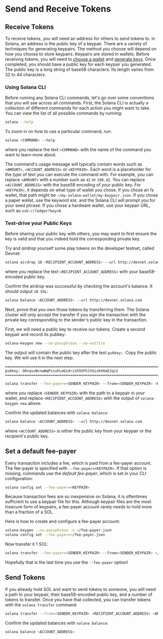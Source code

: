 # Send and Receive Tokens

## Receive Tokens

To receive tokens, you will need an address for others to send tokens to. In
Solana, an address is the public key of a keypair. There are a variety
of techniques for generating keypairs. The method you choose will depend on how
you choose to store keypairs.  Keypairs are stored in wallets. Before receiving
tokens, you will need to [choose a wallet](choose-a-wallet.md) and
[generate keys](generate-keys.md). Once completed, you should have a public key
for each keypair you generated. The public key is a long string of base58
characters. Its length varies from 32 to 44 characters.

### Using Solana CLI

Before running any Solana CLI commands, let's go over some conventions that
you will see across all commands. First, the Solana CLI is actually a collection
of different commands for each action you might want to take. You can view the list
of all possible commands by running:

```bash
solana --help
```

To zoom in on how to use a particular command, run:

```bash
solana <COMMAND> --help
```

where you replace the text `<COMMAND>` with the name of the command you want
to learn more about.

The command's usage message will typically contain words such as `<AMOUNT>`,
`<ACCOUNT_ADDRESS>` or `<KEYPAIR>`. Each word is a placeholder for the *type* of
text you can execute the command with. For example, you can replace `<AMOUNT>`
with a number such as `42` or `100.42`. You can replace `<ACCOUNT_ADDRESS>` with
the base58 encoding of your public key. For `<KEYPAIR>`, it depends on what type
of wallet you chose. If you chose an fs wallet, that path might be
`~/my-solana-wallet/my-keypair.json`.  If you chose a paper wallet, use the
keyword `ASK`, and the Solana CLI will prompt you for your seed phrase. If
you chose a hardware wallet, use your keypair URL, such as `usb://ledger?key=0`.

### Test-drive your Public Keys

Before sharing your public key with others, you may want to first ensure the
key is valid and that you indeed hold the corresponding private key.

Try and *airdrop* yourself some play tokens on the developer testnet, called
Devnet:

```bash
solana airdrop 10 <RECIPIENT_ACCOUNT_ADDRESS> --url http://devnet.solana.com
```

where you replace the text `<RECIPIENT_ACCOUNT_ADDRESS>` with your base58-encoded
public key.

Confirm the airdrop was successful by checking the account's balance.
It should output `10 SOL`:

```bash
solana balance <ACCOUNT_ADDRESS> --url http://devnet.solana.com
```

Next, prove that you own those tokens by transferring them. The Solana cluster
will only accept the transfer if you sign the transaction with the private
key corresponding to the sender's public key in the transaction.

First, we will need a public key to receive our tokens. Create a second
keypair and record its pubkey:

```bash
solana-keygen new --no-passphrase --no-outfile
```

The output will contain the public key after the text `pubkey:`. Copy the
public key. We will use it in the next step.

```text
============================================================================
pubkey: GKvqsuNcnwWqPzzuhLmGi4rzzh55FhJtGizkhHaEJqiV
============================================================================
```

```bash
solana transfer --fee-payer=<SENDER_KEYPAIR> --from=<SENDER_KEYPAIR> <RECIPIENT_ACCOUNT_ADDRESS> 5 --url http://devnet.solana.com
```

where you replace `<SENDER_KEYPAIR>` with the path to a keypair in your wallet,
and replace `<RECIPIENT_ACCOUNT_ADDRESS>` with the output of `solana-keygen new` above.

Confirm the updated balances with `solana balance`:

```bash
solana balance <ACCOUNT_ADDRESS> --url http://devnet.solana.com
```

where `<ACCOUNT_ADDRESS>` is either the public key from your keypair or the
recipient's public key.

## Set a default fee-payer

Every transaction includes a fee, which is paid from a fee-payer account.
The fee-payer is specified with `--fee-payer=<KEYPAIR>`. If that option is
missing, commands use the *default fee-payer*, which is set in your CLI
configuration:

```bash
solana config set --fee-payer=<KEYPAIR>
```

Because transaction fees are so inexpensive on Solana, it is oftentimes
sufficient to use a keypair file for this. Although keypair files are the most
insecure form of keypairs, a fee-payer account rarely needs to hold more than a
fraction of a SOL.

Here is how to create and configure a fee-payer account:

```bash
solana-keygen --no-passphrase -o ~/fee-payer.json
solana config set --fee-payer=~/fee-payer.json
```

Now transfer it 1 SOL:

```bash
solana transfer --fee-payer=<SENDER_KEYPAIR> --from=<SENDER_KEYPAIR> ~/fee-payer.json 1
```

Hopefully that is the last time you use the `--fee-payer` option!

## Send Tokens

If you already hold SOL and want to send tokens to someone, you will need
a path to your keypair, their base58-encoded public key, and a number of
tokens to transfer. Once you have that collected, you can transfer tokens
with the `solana transfer` command:

```bash
solana transfer --from=<SENDER_KEYPAIR> <RECIPIENT_ACCOUNT_ADDRESS> <AMOUNT>
```

Confirm the updated balances with `solana balance`:

```bash
solana balance <ACCOUNT_ADDRESS>
```
